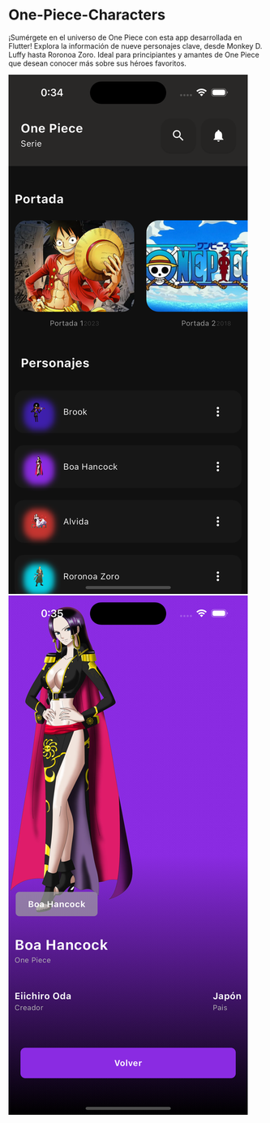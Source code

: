 # One-Piece-Characters
¡Sumérgete en el universo de One Piece con esta app desarrollada en Flutter! Explora la información de nueve personajes clave, desde Monkey D. Luffy hasta Roronoa Zoro. Ideal para principiantes y amantes de One Piece que desean conocer más sobre sus héroes favoritos.

![Screen Home](https://github.com/ayoub3001/One-Piece-Characters/blob/main/assets/imageAppEnd/screen_1.png)
![Screen Character](https://github.com/ayoub3001/One-Piece-Characters/blob/main/assets/imageAppEnd/screen_2.png) 
